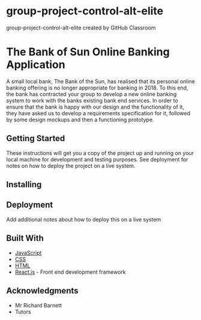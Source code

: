 # group-project-control-alt-elite
group-project-control-alt-elite created by GitHub Classroom

# The Bank of Sun Online Banking Application

A small local bank, The Bank of the Sun, has realised that its personal online banking offering is no longer
appropriate for banking in 2018. To this end, the bank has contracted your group to develop a new online
banking system to work with the banks existing bank end services. In order to ensure that the bank is happy
with our design and the functionality of it, they have asked us to develop a requirements specification for it,
followed by some design mockups and then a functioning prototype.


## Getting Started

These instructions will get you a copy of the project up and running on your local machine for development and testing purposes. See deployment for notes on how to deploy the project on a live system.

## Installing

## Deployment

Add additional notes about how to deploy this on a live system

## Built With

* [JavaScript](http://www.dropwizard.io/1.0.2/docs/) 
* [CSS](http://www.dropwizard.io/1.0.2/docs/) 
* [HTML](https://maven.apache.org/) 
* [React.js](https://rometools.github.io/rome/) - Front end development framework


## Acknowledgments
* Mr Richard Barnett
* Tutors
